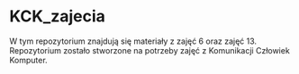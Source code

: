 # KCK_zajecia
W tym repozytorium znajdują się materiały z zajęć 6 oraz zajęć 13. Repozytorium zostało stworzone na potrzeby zajęć z Komunikacji Człowiek Komputer.
